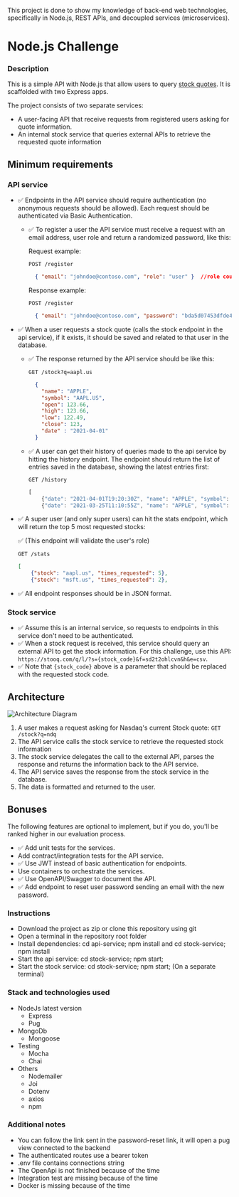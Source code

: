 This project is done to show my knowledge of back-end web technologies, specifically in Node.js, REST APIs, and decoupled services (microservices).

# Node.js Challenge

### Description
This is a simple API with Node.js that allow users to query [stock quotes](https://www.investopedia.com/terms/s/stockquote.asp). It is scaffolded with two Express apps.

The project consists of two separate services:

* A user-facing API that receive requests from registered users asking for quote information.
* An internal stock service that queries external APIs to retrieve the requested quote information


## Minimum requirements
### API service

* ✅ Endpoints in the API service should require authentication (no anonymous requests should be allowed). Each request should be authenticated via Basic Authentication.
  * ✅ To register a user the API service must receive a request with an email address, user role and return a randomized password, like this:

    Request example:

    `POST /register`

    ```json
      { "email": "johndoe@contoso.com", "role": "user" }  //role could be user/admin
    ```

    Response example:

    `POST /register`

    ```json
      { "email": "johndoe@contoso.com", "password": "bda5d07453dfde4440803cfcdec48d92" }
    ```
* ✅ When a user requests a stock quote (calls the stock endpoint in the api service), if it exists, it should be saved and related to that user in the database.
  * ✅ The response returned by the API service should be like this:

    `GET /stock?q=aapl.us`

    ```json
      {
        "name": "APPLE",
        "symbol": "AAPL.US",
        "open": 123.66,
        "high": 123.66,
        "low": 122.49,
        "close": 123,
        "date" : "2021-04-01"
      }
    ```
  * ✅ A user can get their history of queries made to the api service by hitting the history endpoint. The endpoint should return the list of entries saved in the database, showing the latest entries first:

    `GET /history`

    ```javascript
    [
        {"date": "2021-04-01T19:20:30Z", "name": "APPLE", "symbol": "AAPL.US", "open": "123.66", "high": 123.66, "low": 122.49, "close": "123"},
        {"date": "2021-03-25T11:10:55Z", "name": "APPLE", "symbol": "AAPL.US", "open": "121.10", "high": 123.66, "low": 122, "close": "122"},
    ```
* ✅ A super user (and only super users) can hit the stats endpoint, which will return the top 5 most requested stocks:

  ✅ (This endpoint will validate the user's role)

  `GET /stats`

  ```json
  [
      {"stock": "aapl.us", "times_requested": 5},
      {"stock": "msft.us", "times_requested": 2},
* ✅ All endpoint responses should be in JSON format.

### Stock service

* ✅ Assume this is an internal service, so requests to endpoints in this service don't need to be authenticated.
* ✅ When a stock request is received, this service should query an external API to get the stock information. For this challenge, use this API: `https://stooq.com/q/l/?s={stock_code}&f=sd2t2ohlcvn&h&e=csv`.
* ✅ Note that `{stock_code}` above is a parameter that should be replaced with the requested stock code.

## Architecture

![Architecture Diagram](https://git.jobsity.com/jobsity/node-challenge/-/blob/master/architecture.png)

1. A user makes a request asking for Nasdaq's current Stock quote: `GET /stock?q=ndq`
2. The API service calls the stock service to retrieve the requested stock information
3. The stock service delegates the call to the external API, parses the response and returns the information back to the API service.
4. The API service saves the response from the stock service in the database.
5. The data is formatted and returned to the user.

## Bonuses

The following features are optional to implement, but if you do, you'll be ranked higher in our evaluation process.

* ✅ Add unit tests for the services.
* Add contract/integration tests for the API service.
* ✅ Use JWT instead of basic authentication for endpoints.
* Use containers to orchestrate the services.
* ✅ Use OpenAPI/Swagger to document the API.
* ✅ Add endpoint to reset user password sending an email with the new password.


### Instructions
- Download the project as zip or clone this repository using git
- Open a terminal in the repository root folder
- Install dependencies: cd api-service; npm install and cd stock-service; npm install
- Start the api service: cd stock-service; npm start;
- Start the stock service: cd stock-service; npm start; (On a separate terminal)


### Stack and technologies used
- NodeJs latest version
    - Express
    - Pug
- MongoDb
    - Mongoose
- Testing
    - Mocha
    - Chai
- Others
    - Nodemailer 
    - Joi
    - Dotenv 
    - axios
    - npm



### Additional notes
 - You can follow the link sent in the password-reset link, it will open a pug view connected to the backend
 - The authenticated routes use a bearer token
 - .env file contains connections string
 - The OpenApi is not finished because of the time
 - Integration test are missing because of the time
 - Docker is missing because of the time

